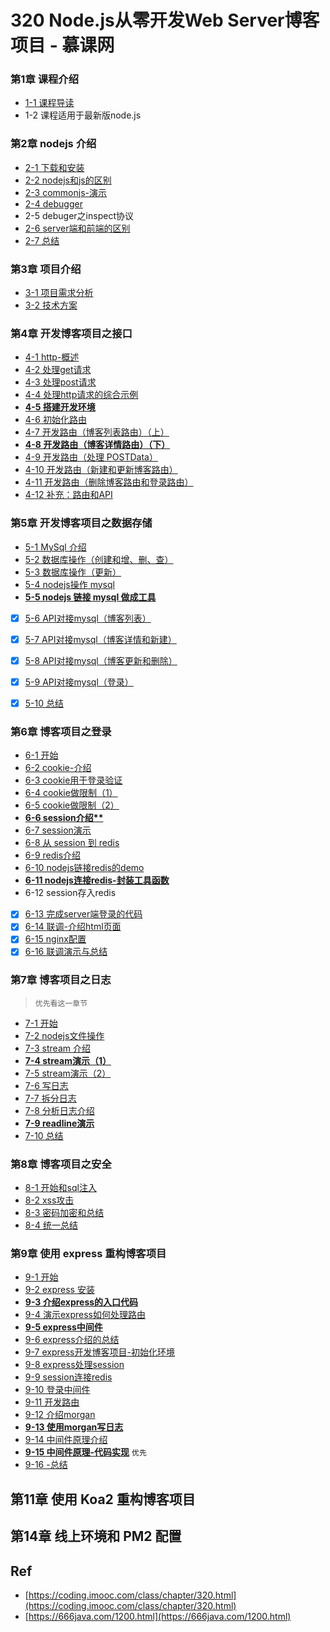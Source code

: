 # 320 Node.js从零开发Web Server博客项目 - 慕课网


### 第1章 课程介绍

* [1-1 课程导读](./ch01-01)
* 1-2 课程适用于最新版node.js

### 第2章 nodejs 介绍

* [2-1 下载和安装](./ch02-01)
* [2-2 nodejs和js的区别](./ch02-02)
* [2-3 commonjs-演示](./ch02-03)
* [2-4 debugger](./ch02-04)
* 2-5 debuger之inspect协议
* [2-6 server端和前端的区别](./ch02-06)
* [2-7 总结](./ch02-07)

### 第3章 项目介绍

* [3-1 项目需求分析](./ch03-01)
* [3-2 技术方案](./ch03-02)

### 第4章 开发博客项目之接口

* [4-1 http-概述](./ch04-01)
* [4-2 处理get请求](./ch04-02)
* [4-3 处理post请求](./ch04-03)
* [4-4 处理http请求的综合示例](./ch04-04)
* **[4-5 搭建开发环境](./ch04-05)**
* [4-6 初始化路由](./ch04-06)
* [4-7 开发路由（博客列表路由）（上）](./ch04-07)
* **[4-8 开发路由（博客详情路由）（下）](./ch04-08)**
* [4-9 开发路由（处理 POSTData）](./ch04-09)
* [4-10 开发路由（新建和更新博客路由）](./ch04-10)
* [4-11 开发路由（删除博客路由和登录路由）](./ch04-11)
* [4-12 补充：路由和API](./ch04-12)

### 第5章 开发博客项目之数据存储

* [5-1 MySql 介绍](./ch05-01)
* [5-2 数据库操作（创建和增、删、查）](./ch05-02)
* [5-3 数据库操作（更新）](./ch05-03)
* [5-4 nodejs操作 mysql](./ch05-04)
* [**5-5 nodejs 链接 mysql 做成工具**](./ch05-05)
* [x] [5-6 API对接mysql（博客列表）](./ch05-06)
* [x] [5-7 API对接mysql（博客详情和新建）](./ch05-07)
* [x] [5-8 API对接mysql（博客更新和删除）](./ch05-08)
* [x] [5-9 API对接mysql（登录）](./ch05-09)
* [x] [5-10 总结](./ch05-10)


### 第6章 博客项目之登录

* [6-1 开始](./ch06-01)
* [6-2 cookie-介绍](./ch06-02)
* [6-3 cookie用于登录验证](./ch06-03)
* [6-4 cookie做限制（1）](./ch06-04)
* [6-5 cookie做限制（2）](./ch06-05)
* **[6-6 session介绍**](./ch06-06)**
* [6-7 session演示](./ch06-07)
* [6-8 从 session 到 redis](./ch06-08)
* [6-9 redis介绍](./ch06-09)
* [6-10 nodejs链接redis的demo](./ch06-10)
* [**6-11 nodejs连接redis-封装工具函数**](./ch06-11)
* 6-12 session存入redis
* [x] [6-13 完成server端登录的代码](./ch06-13)
* [x] [6-14 联调-介绍html页面](./ch06-14)
* [x] [6-15 nginx配置](./ch06-15)
* [x] [6-16 联调演示与总结](./ch06-16)

### 第7章 博客项目之日志

> `优先看这一章节`

* [7-1 开始](./ch07-01)
* [7-2 nodejs文件操作](./ch07-02)
* [7-3 stream 介绍](./ch07-03)
* **[7-4 stream演示（1）](./ch07-04)**
* [7-5 stream演示（2）](./ch07-05)
* [7-6 写日志](./ch07-06)
* [7-7 拆分日志](./ch07-07)
* [7-8 分析日志介绍](./ch07-08)
* **[7-9 readline演示](./ch07-09)**
* [7-10 总结](./ch07-10)

### 第8章 博客项目之安全

* [8-1 开始和sql注入](./ch08-01)
* [8-2 xss攻击](./ch08-02)
* [8-3 密码加密和总结](./ch08-03)
* [8-4 统一总结](./ch08-04)


### 第9章 使用 express 重构博客项目

* [9-1 开始](./ch09-01)
* [9-2 express 安装](./ch09-02)
* **[9-3 介绍express的入口代码](./ch09-03)**
* [9-4 演示express如何处理路由](./ch09-04)
* [**9-5 express中间件**](./ch09-05)
* [9-6 express介绍的总结](./ch09-06)
* [9-7 express开发博客项目-初始化环境](./ch09-07)
* [9-8 express处理session](./ch09-08)
* [9-9 session连接redis](./ch09-09)
* [9-10 登录中间件](./ch09-10)
* [9-11 开发路由](./ch09-11)
* [9-12 介绍morgan](./ch09-12)
* [**9-13 使用morgan写日志**](./ch09-13)
* [9-14 中间件原理介绍](./ch09-14)
* **[9-15 中间件原理-代码实现](./ch09-15)** `优先`
* [9-16 -总结](./ch09-16)


## 第11章 使用 Koa2 重构博客项目

## 第14章 线上环境和 PM2 配置

## Ref

* [https://coding.imooc.com/class/chapter/320.html](https://coding.imooc.com/class/chapter/320.html)
* [https://666java.com/1200.html](https://666java.com/1200.html)